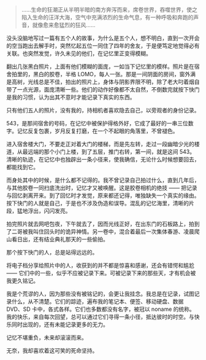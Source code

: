 >  ……生命的狂潮正从半明半暗的南方奔泻而来，席卷世界，吞噬世界，使之陷入生命的汪洋大海，空气中充满浓烈的生命气息，有一种呼吸和奔跑的声音，就像愈来愈猛烈的狂风……

没头没脑地写过一篇有五个人的故事，为什么是五个人，想不明白，直到一次开会的空当跑出去解手时，突然忆起五位一同住了四年的舍友，于是便笃定地觉得必有关联。也突然发觉，许久未见的他们，在记忆里正变得模糊。

翻出几张黑白照片，上面有他们模糊的面庞，一如当下记忆里的模样。照片是在宿舍拍里的，黑白的胶卷，半格 LOMO，每人一张。那是一间阴面的房间，窗外满是高树，光线总是不佳，拍出的照片上，身体与阴影界限不明，除了老大叼着烟自带了一点光源，面庞清晰一些。他们的动作好像都不太自然，不倒数完就按下快门是我的习惯，认为出其不意时才能记录下真实的东西。

只有他们五人的照片，没有我的，持相机者喜欢隐去自己，以旁观者的身份记录。

543，是那间宿舍的号码，在记忆中被保护得格外好，它成了最好的一串三位数字。记忆反复包裹，岁月反复打磨，在一个不起眼的角落里，不曾褪色。

进入宿舍楼大门，不要走正对着大门的楼梯，而是先左转，走过一段幽暗少光的楼道，从最远端的那个小门上楼，到了五层，推门右转，第一间，就是这间 543。清晰的轨迹，在记忆中也独辟出一条小径来，使我确信，无论什么时候想要回去，都能找到它。

而身处其中的时候，是什么都不记得的。我不曾记录自己拍过什么，直到几年后，与其他胶卷一同扫底洗出时，记忆才又被唤醒。这是胶卷相机的绝技 —— 把记录与回忆剥离开来。到了回忆时才发觉，原来都还记得，唯独缺失一个真实的缘由。按下快门的人就是自己，于是也不涉及伪造和误导。混乱的记忆海里，清晰的片段，猛地浮出，闪闪发亮。

拍完照片就去网吧包夜，下午就去了，因而光线正好，在出东门的石板路上，拍到了二哥被我叫住回头时的诡异神情。另一卷中，混合着最后一次集体春游、凌晨爬山看日出，还有结业典礼那天的一些偷拍。

那个按下快门的人，总是站得远远的。

将电子档分享给照片中的人，收获到的并不都是惊喜和感谢，还会有错愕和尴尬 —— 它们中的一些，似乎不应被记录下来。可被记录下来的那些天，才有机会被我更久铭记。

我是个荒谬的人，因为那些没有被铭记的，会更让我挂念。我总是在记录，试图记录什么，从不清楚。它们的踪迹，遍布我的笔记本、便签、移动硬盘、数据 DVD、SD 卡中，各式各样。它们也多数都没有名字，被冠以 noname 的统称。我的快乐，来自每次回望，总可以通过它们寻得一条小径，抵达彼时的时空。与快乐同时出现的，还有未能记录更多的无力。

记忆不堪重负，未来却滚滚而来。

无奈，我却喜欢着这可笑的死命坚持。







